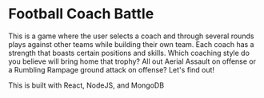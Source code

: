 # Football Coach Battle
This is a game where the user selects a coach and through several rounds plays against other teams while building their own team. Each coach has a strength that boasts certain positions and skills. Which coaching style do you believe will bring home that trophy? All out Aerial Assault on offense or a Rumbling Rampage ground attack on offense? Let's find out!

This is built with React, NodeJS, and MongoDB